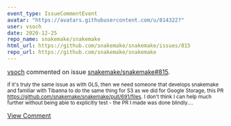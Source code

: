 ```yaml
---
event_type: IssueCommentEvent
avatar: "https://avatars.githubusercontent.com/u/814322?"
user: vsoch
date: 2020-12-25
repo_name: snakemake/snakemake
html_url: https://github.com/snakemake/snakemake/issues/815
repo_url: https://github.com/snakemake/snakemake
---
```


<a href='https://github.com/vsoch' target='_blank'>vsoch</a> commented on issue <a href='https://github.com/snakemake/snakemake/issues/815' target='_blank'>snakemake/snakemake#815</a>.

<small>if it's truly the same issue as with GLS, then we need someone that develops snakemake and familiar with Tibanna to do the same thing for S3 as we did for Google Storage, this PR https://github.com/snakemake/snakemake/pull/691/files. I don't think I can help much further without being able to explicitly test - the PR I made was done blindly....</small>

<a href='https://github.com/snakemake/snakemake/issues/815' target='_blank'>View Comment</a>